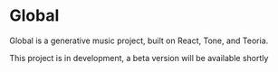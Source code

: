 # Global

Global is a generative music project, built on React, Tone, and Teoria. 

This project is in development, a beta version will be available shortly